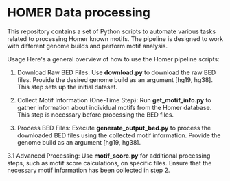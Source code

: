 # HOMER Data processing

This repository contains a set of Python scripts to automate various tasks related to processing Homer known motifs. The pipeline is designed to work with different genome builds and perform motif analysis.

Usage
Here's a general overview of how to use the Homer pipeline scripts:

1. Download Raw BED Files: Use **download.py** to download the raw BED files. Provide the desired genome build as an argument [hg19, hg38]. This step sets up the initial dataset.

2. Collect Motif Information (One-Time Step): Run **get_motif_info.py** to gather information about individual motifs from the Homer database. This step is necessary before processing the BED files.

3. Process BED Files: Execute **generate_output_bed.py** to process the downloaded BED files using the collected motif information. Provide the genome build as an argument [hg19, hg38].

3.1 Advanced Processing: Use **motif_score.py** for additional processing steps, such as motif score calculations, on specific files. Ensure that the necessary motif information has been collected in step 2.

